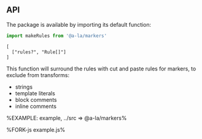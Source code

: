 
## API

The package is available by importing its default function:

```js
import makeRules from '@a-la/markers'
```

```### makeRules
[
  ["rules?", "Rule[]"]
]
```

This function will surround the rules with cut and paste rules for markers, to exclude from transforms:

- strings
- template literals
- block comments
- inline comments

%EXAMPLE: example, ../src => @a-la/markers%

%FORK-js example.js%
